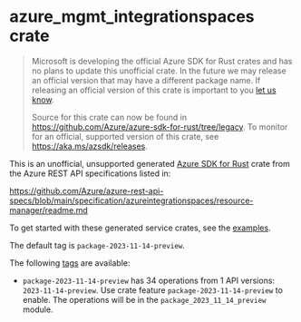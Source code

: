 # azure_mgmt_integrationspaces crate

> Microsoft is developing the official Azure SDK for Rust crates and has no plans to update this unofficial crate.
> In the future we may release an official version that may have a different package name.
> If releasing an official version of this crate is important to you [let us know](https://github.com/Azure/azure-sdk-for-rust/issues/new/choose).
>
> Source for this crate can now be found in <https://github.com/Azure/azure-sdk-for-rust/tree/legacy>.
> To monitor for an official, supported version of this crate, see <https://aka.ms/azsdk/releases>.

This is an unofficial, unsupported generated [Azure SDK for Rust](https://github.com/Azure/azure-sdk-for-rust/tree/legacy) crate from the Azure REST API specifications listed in:

https://github.com/Azure/azure-rest-api-specs/blob/main/specification/azureintegrationspaces/resource-manager/readme.md

To get started with these generated service crates, see the [examples](https://github.com/Azure/azure-sdk-for-rust/blob/legacy/services/README.md#examples).

The default tag is `package-2023-11-14-preview`.

The following [tags](https://github.com/Azure/azure-sdk-for-rust/blob/legacy/services/tags.md) are available:

- `package-2023-11-14-preview` has 34 operations from 1 API versions: `2023-11-14-preview`. Use crate feature `package-2023-11-14-preview` to enable. The operations will be in the `package_2023_11_14_preview` module.
